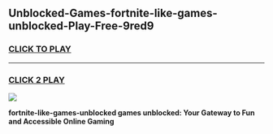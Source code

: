 
## Unblocked-Games-fortnite-like-games-unblocked-Play-Free-9red9
<h3>
<a href="https://premium76.site?title=fortnite-like-games-unblocked&ref=23A">CLICK TO PLAY</a></h3>
<hr>

<h3>
<a href="https://premium76.site?title=fortnite-like-games-unblocked&ref=23A">CLICK 2 PLAY</a>
  
</h3>

<a href="https://premium76.site?title=fortnite-like-games-unblocked&ref=23A"><img src="https://clearcache.store/games.png"></a>


**fortnite-like-games-unblocked games unblocked: Your Gateway to Fun and Accessible Online Gaming**
